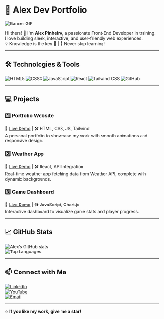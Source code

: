 # 🚀 Alex Dev Portfolio

![Banner GIF](https://media4.giphy.com/media/v1.Y2lkPTc5MGI3NjExd3psMnBscm02dGF3NjFvMXNrMmlxZGYweGVzNGZnZm5wZTBrYWt6cyZlcD12MV9pbnRlcm5hbF9naWZfYnlfaWQmY3Q9Zw/XGPKPB6fdI6B6qRUCK/giphy.gif)

Hi there! 👋 I'm **Alex Pinheiro**, a passionate Front-End Developer in training.  
I love building sleek, interactive, and user-friendly web experiences.  
💡 Knowledge is the key 🤯 | 🚀 Never stop learning!

---

## 🛠️ Technologies & Tools

![HTML5](https://img.shields.io/badge/HTML5-E34F26?style=for-the-badge&logo=html5&logoColor=white)
![CSS3](https://img.shields.io/badge/CSS3-1572B6?style=for-the-badge&logo=css3&logoColor=white)
![JavaScript](https://img.shields.io/badge/JavaScript-F7DF1E?style=for-the-badge&logo=javascript&logoColor=black)
![React](https://img.shields.io/badge/React-61DAFB?style=for-the-badge&logo=react&logoColor=black)
![Tailwind CSS](https://img.shields.io/badge/Tailwind%20CSS-06B6D4?style=for-the-badge&logo=tailwind-css&logoColor=white)
![GitHub](https://img.shields.io/badge/GitHub-181717?style=for-the-badge&logo=github&logoColor=white)

---

## 💻 Projects

### 1️⃣ Portfolio Website  
🔗 [Live Demo](https://your-portfolio-link.com) | 🛠️ HTML, CSS, JS, Tailwind  
A personal portfolio to showcase my work with smooth animations and responsive design.

### 2️⃣ Weather App  
🔗 [Live Demo](https://weather-app-link.com) | 🛠️ React, API Integration  
Real-time weather app fetching data from Weather API, complete with dynamic backgrounds.

### 3️⃣ Game Dashboard  
🔗 [Live Demo](https://game-dashboard-link.com) | 🛠️ JavaScript, Chart.js  
Interactive dashboard to visualize game stats and player progress.

---

## 📈 GitHub Stats

![Alex's GitHub stats](https://github-readme-stats.vercel.app/api?username=M4verickDEV&show_icons=true&theme=radical)  
![Top Languages](https://github-readme-stats.vercel.app/api/top-langs/?username=M4verickDEV&layout=compact&theme=radical)

---

## 📫 Connect with Me

[![LinkedIn](https://img.shields.io/badge/LinkedIn-0077B5?style=for-the-badge&logo=linkedin&logoColor=white)](https://www.linkedin.com/in/your-linkedin/)  
[![YouTube](https://img.shields.io/badge/YouTube-FF0000?style=for-the-badge&logo=youtube&logoColor=white)](https://www.youtube.com/your-channel)  
[![Email](https://img.shields.io/badge/Email-D14836?style=for-the-badge&logo=gmail&logoColor=white)](mailto:your-email@example.com)  

---

⭐ **If you like my work, give me a star!**
